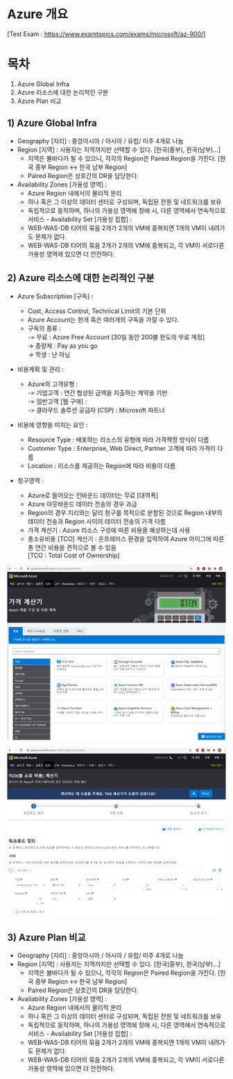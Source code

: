 # Azure 개요
[Test Exam : https://www.examtopics.com/exams/microsoft/az-900/]

# 목차
1) Azure Global Infra
2) Azure 리소스에 대한 논리적인 구분
3) Azure Plan 비교


## 1) Azure Global Infra
    
   - Geography [지리] : 중앙아시아 / 아시아 / 유럽/ 미주 4개로 나눔
   - Region [지역] : 사용자는 지역까지만 선택할 수 있다. [한국(중부), 한국(남부)...]
      * 지역은 불바다가 될 수 있으니, 각각의 Region은 Paired Region을 가진다.
        [한국 중부 Region <-> 한국 남부 Region]
      * Paired Region은 상호간의 DR을 담당한다.
   - Availability Zones [가용성 영역] : 
      * Azure Region 내에서의 물리적 분리
      * 하나 혹은 그 이상의 데이터 센터로 구성되며, 독립된 전원 및 네트워크를 보유
      * 독립적으로 동작하며, 하나의 가용성 영역에 장애 시, 다른 영역에서 연속적으로 서비스
    - Availability Set [가용성 집합] : 
      * WEB-WAS-DB 티어의 묶음 2개가 2개의 VM에 중복되면 1개의 VM이 내려가도 문제가 없다.
      * WEB-WAS-DB 티어의 묶음 2개가 2개의 VM에 중복되고, 각 VM이 서로다른 가용성 영역에 있으면 더 안전하다.


## 2) Azure 리소스에 대한 논리적인 구분
    
   * Azure Subscription [구독] : 
      * Cost, Access Control, Technical Limit의 기본 단위  
      * Azure Account는 한개 혹은 여러개의 구독을 가질 수 있다.  
      * 구독의 종류 :  
         -> 무료 : Azure Free Account [30일 동안 200불 한도의 무료 계정]  
         -> 종량제 : Pay as you go  
         -> 학생 : 난 아님  
      
   * 비용계획 및 관리 : 
      * Azure의 고객유형 :   
         -> 기업고객 : 연간 협상된 금액을 지출하는 계약을 기반  
         -> 일반고객 [웹 구매] :   
         -> 클라우드 솔루션 공급자 (CSP) : Microsoft 파트너  
         
   * 비용에 영향을 미치는 요인 :  
      * Resource Type : 배포하는 리소스의 유형에 따라 가격책정 방식이 다름  
      * Customer Type : Enterprise, Web Direct, Partner 고객에 따라 가격이 다름  
      * Location : 리소스를 제공하는 Region에 따라 비용이 다름  
      
   * 청구영역 : 
      * Azure로 들어오는 인바운드 데이터는 무료 [대역폭]  
      * Azure 아웃바운드 데이터 전송의 경우 과금  
      * Region의 경우 지리와는 달리 청구를 목적으로 분할된 것으로 Region 내부의 데이터 전송과 Region 사이의 데이터 전송의 가격 다름  
      * 가격 계산기 : Azure 리소스 구성에 따른 비용을 예상하는데 사용  
      * 총소유비용 [TCO] 계산기 : 온프레미스 환경을 입력하여 Azure 마이그에 따른 총 연간 비용을 견적으로 볼 수 있음  
        [TCO : Total Cost of Ownership]  

![Alt text](capture/AzurePriceCalculator.PNG "가격 계산기") 

![Alt text](capture/AzureTotalCost.PNG "TCO") 


## 3) Azure Plan 비교
    
   - Geography [지리] : 중앙아시아 / 아시아 / 유럽/ 미주 4개로 나눔
   - Region [지역] : 사용자는 지역까지만 선택할 수 있다. [한국(중부), 한국(남부)...]
      * 지역은 불바다가 될 수 있으니, 각각의 Region은 Paired Region을 가진다.
        [한국 중부 Region <-> 한국 남부 Region]
      * Paired Region은 상호간의 DR을 담당한다.
   - Availability Zones [가용성 영역] : 
      * Azure Region 내에서의 물리적 분리
      * 하나 혹은 그 이상의 데이터 센터로 구성되며, 독립된 전원 및 네트워크를 보유
      * 독립적으로 동작하며, 하나의 가용성 영역에 장애 시, 다른 영역에서 연속적으로 서비스
    - Availability Set [가용성 집합] : 
      * WEB-WAS-DB 티어의 묶음 2개가 2개의 VM에 중복되면 1개의 VM이 내려가도 문제가 없다.
      * WEB-WAS-DB 티어의 묶음 2개가 2개의 VM에 중복되고, 각 VM이 서로다른 가용성 영역에 있으면 더 안전하다.
         
      
      
      
      
